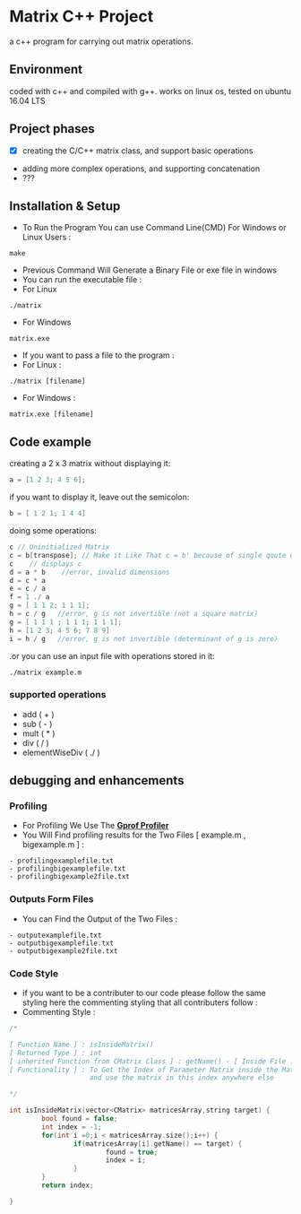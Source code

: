 # Matrix C++ Project
  a c++ program for carrying out matrix operations.

## Environment
coded with c++ and compiled with g++.
works on linux os, tested on ubuntu 16.04 LTS

## Project phases
- [x] creating the C/C++ matrix class, and support basic operations
- adding more complex operations, and supporting concatenation
- ???


## Installation & Setup

- To Run the Program You can use Command Line(CMD) For Windows or Linux Users :
```
make 
```
- Previous Command Will Generate a Binary File or exe file in windows
- You can run the executable file :
- For Linux 
```
./matrix
```
- For Windows
```
matrix.exe
```

- If you want to pass a file to the program :
- For Linux : 
```
./matrix [filename]
```
- For Windows :
```
matrix.exe [filename]
```


## Code example

creating a 2 x 3 matrix without displaying it:
```c++
a = [1 2 3; 4 5 6];
```

if you want to display it, leave out the semicolon:
```c++
b = [ 1 2 1; 1 4 4]
```

doing some operations:

```c++
c // Uninitialized Matrix
c = b[transpose]; // Make it Like That c = b' because of single qoute escape doesn't work here
c    // displays c
d = a * b    //error, invalid dimensions
d = c * a
e = c / a
f = 1 ./ a
g = [ 1 1 2; 1 1 1];
h = c / g   //error, g is not invertible (not a square matrix)
g = [ 1 1 1 ; 1 1 1; 1 1 1];
h = [1 2 3; 4 5 6; 7 8 9]
i = h / g   //error, g is not invertible (determinant of g is zero)
```

.or you can use an input file with operations stored in it:
```
./matrix example.m
```
### supported operations
- add ( + )
- sub ( - )
- mult ( * )
- div ( / )
- elementWiseDiv ( ./ )

## debugging and enhancements

### Profiling 
- For Profiling We Use The <a href="http://gnuwin32.sourceforge.net/packages/gprof.htm"><b>Gprof Profiler</b></a> <br />
- You Will Find profiling results for the Two Files [ example.m , bigexample.m ] :
```code
- profilingexamplefile.txt
- profilingbigexamplefile.txt
- profilingbigexample2file.txt
```

### Outputs Form Files
- You can Find the Output of the Two Files :
```code
- outputexamplefile.txt
- outputbigexamplefile.txt
- outputbigexample2file.txt
```

### Code Style 
- if you want to be a contributer to our code please follow the same styling here the commenting styling that all contributers follow :
- Commenting Style :
```c++
/*

[ Function Name ] : isInsideMatrix()
[ Returned Type ] : int
[ inherited Function from CMatrix Class ] : getName() - [ Inside File : CMatrix.cpp , Line : 167 ]
[ Functionality ] : To Get the Index of Parameter Matrix inside the Matrix vector so we can get the index
                    and use the matrix in this index anywhere else

*/

int isInsideMatrix(vector<CMatrix> matricesArray,string target) {
        bool found = false;
        int index = -1;
        for(int i =0;i < matricesArray.size();i++) {
                if(matricesArray[i].getName() == target) {
                        found = true;
                        index = i;
                }
        }
        return index;

}

```